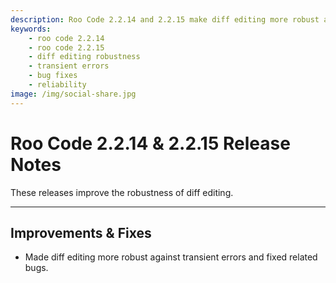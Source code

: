 ```yaml
---
description: Roo Code 2.2.14 and 2.2.15 make diff editing more robust against transient errors and fix related bugs for reliable code modifications.
keywords:
    - roo code 2.2.14
    - roo code 2.2.15
    - diff editing robustness
    - transient errors
    - bug fixes
    - reliability
image: /img/social-share.jpg
---
```


# Roo Code 2.2.14 & 2.2.15 Release Notes

These releases improve the robustness of diff editing.

---

## Improvements & Fixes

- Made diff editing more robust against transient errors and fixed related bugs.

